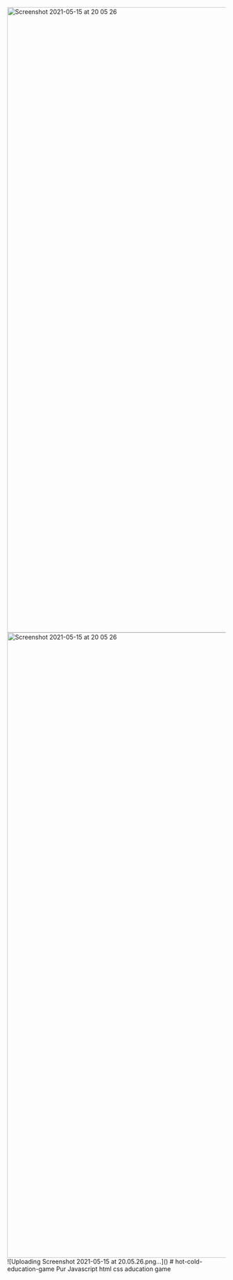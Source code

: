 <img width="1439" alt="Screenshot 2021-05-15 at 20 05 26" src="https://user-images.githubusercontent.com/56640904/118370561-3eac7980-b5b9-11eb-806b-d9651ef7499a.png">
<img width="1439" alt="Screenshot 2021-05-15 at 20 05 26" src="https://user-images.githubusercontent.com/56640904/118370521-19b80680-b5b9-11eb-8af5-13961addfb2f.png">
![Uploading Screenshot 2021-05-15 at 20.05.26.png…]()
# hot-cold-education-game
Pur Javascript html css aducation game
